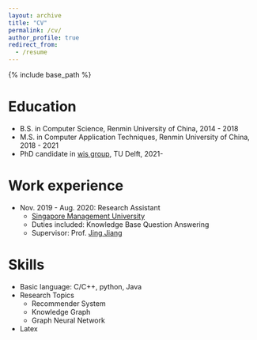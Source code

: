 ```yaml
---
layout: archive
title: "CV"
permalink: /cv/
author_profile: true
redirect_from:
  - /resume
---
```


{% include base_path %}

Education
======
* B.S. in Computer Science, Renmin University of China, 2014 - 2018
* M.S. in Computer Application Techniques, Renmin University of China, 2018 - 2021
* PhD candidate in [wis group](https://www.tudelft.nl/ewi/over-de-faculteit/afdelingen/software-technology/web-information-systems/), TU Delft, 2021-

Work experience
======
* Nov. 2019 - Aug. 2020: Research Assistant
  * [Singapore Management University](https://www.smu.edu.sg/)
  * Duties included: Knowledge Base Question Answering
  * Supervisor: Prof. [Jing Jiang](http://www.mysmu.edu/faculty/jingjiang/)
<!--
* Sep 2018 - Sep 2020 : Student Life Advisor
  * [Renmin University of China](https://ruc.edu.cn/)
  * Duties included: Help freshman get familiar with life and courses about university.
  * Supervisor: Prof. [Jing Zhang](https://xiaojingzi.github.io/)
--> 
Skills
======
* Basic language: C/C++, python, Java
* Research Topics
  * Recommender System
  * Knowledge Graph
  * Graph Neural Network
* Latex

<!--
Publications
======
  <ul>{% for post in site.publications %}
    {% include archive-single-cv.html %}
  {% endfor %}</ul>
Talks
======
  <ul>{% for post in site.talks %}
    {% include archive-single-talk-cv.html %}
  {% endfor %}</ul>
-->  

<!--
Teaching
======
  <ul>{% for post in site.teaching %}
    {% include archive-single-cv.html %}
  {% endfor %}</ul>
-->

<!--
Service and leadership
======
* Currently signed in to 43 different slack teams
-->

